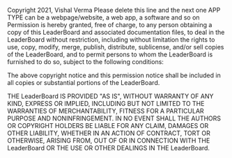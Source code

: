 Copyright 2021, Vishal Verma
Please delete this line and the next one
APP TYPE can be a webpage/website, a web app, a software and so on
Permission is hereby granted, free of charge, to any person obtaining a copy of this LeaderBoard and associated documentation files, to deal in the LeaderBoard without restriction, including without limitation the rights to use, copy, modify, merge, publish, distribute, sublicense, and/or sell copies of the LeaderBoard, and to permit persons to whom the LeaderBoard is furnished to do so, subject to the following conditions:

The above copyright notice and this permission notice shall be included in all copies or substantial portions of the LeaderBoard.

THE LeaderBoard IS PROVIDED "AS IS", WITHOUT WARRANTY OF ANY KIND, EXPRESS OR IMPLIED, INCLUDING BUT NOT LIMITED TO THE WARRANTIES OF MERCHANTABILITY, FITNESS FOR A PARTICULAR PURPOSE AND NONINFRINGEMENT. IN NO EVENT SHALL THE AUTHORS OR COPYRIGHT HOLDERS BE LIABLE FOR ANY CLAIM, DAMAGES OR OTHER LIABILITY, WHETHER IN AN ACTION OF CONTRACT, TORT OR OTHERWISE, ARISING FROM, OUT OF OR IN CONNECTION WITH THE LeaderBoard OR THE USE OR OTHER DEALINGS IN THE LeaderBoard.
